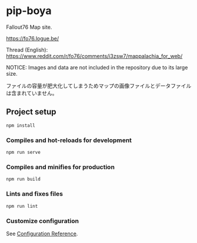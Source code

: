 # pip-boya

Fallout76 Map site.

https://fo76.logue.be/

Thread (English):
https://www.reddit.com/r/fo76/comments/i3zsw7/mappalachia_for_web/

NOTICE:
Images and data are not included in the repository due to its large size.

ファイルの容量が肥大化してしまうためマップの画像ファイルとデータファイルは含まれていません。

## Project setup
```
npm install
```

### Compiles and hot-reloads for development
```
npm run serve
```

### Compiles and minifies for production
```
npm run build
```

### Lints and fixes files
```
npm run lint
```

### Customize configuration
See [Configuration Reference](https://cli.vuejs.org/config/).
